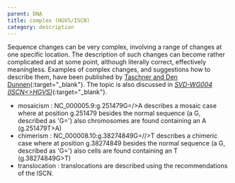 ```yaml
---
parent: DNA
title: complex (HGVS/ISCN)
category: description
---
```


Sequence changes can be very complex, involving a range of changes at one specific location. The description of such changes can become rather complicated and at some point, although literally correct, effectively meaningless. Examples of complex changes, and suggestions how to describe them, have been published by [Taschner and Den Dunnen](http://onlinelibrary.wiley.com/doi/10.1002/humu.21427/pdf){:target="\_blank"}. The topic is also discussed in [_SVD-WG004 (ISCN<>HGVS)_](/bg-material/consultation/svd-wg004/){:target="\_blank"}.

*	mosaicism
	:	NC_000005.9:g.251479G=/>A describes a mosaic case where at position g.251479 besides the normal sequence (a G, described as 'G=') also chromosomes are found containing an A (g.251479T>A)
*	chimerism
	:	NC_000008.10:g.38274849G=//>T describes a chimeric case where at position g.38274849 besides the normal sequence (a G, described as 'G=') also cells are found containing an T (g.38274849G>T)
*	translocation
	:	translocations are described using the recommendations of the ISCN.
	
